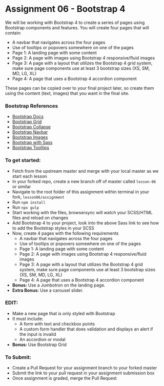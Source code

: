 # Assignment 06 - Bootstrap 4

We will be working with Bootstrap 4 to create a series of pages using Bootstrap components and features. You will create four pages that will contain:
- A navbar that navigates across the four pages
- Use of tooltips or popovers somewhere on one of the pages
- Page 1: A landing page with some content
- Page 2: A page with images using Bootstrap 4 responsive/fluid images
- Page 3: A page with a layout that utilizes the Bootstrap 4 grid system, make sure page components use at least 3 bootstrap sizes (XS, SM, MD, LG, XL)
- Page 4: A page that uses a Bootstrap 4 accordion component

These pages can be copied over to your final project later, so create them using the content (text, images) that you want in the final site.

### Bootstrap References
- [Bootstrap Docs](https://getbootstrap.com/docs/4.3/getting-started/introduction/)
- [Bootstrap Grid](https://getbootstrap.com/docs/4.3/layout/grid/)
- [Bootstrap Collapse](https://getbootstrap.com/docs/4.3/components/collapse/)
- [Bootstrap Navbar](https://getbootstrap.com/docs/4.3/components/navbar/)
- [Bootstrap Images](https://getbootstrap.com/docs/4.3/content/images/)
- [Bootstrap with Sass](https://getbootstrap.com/docs/4.3/getting-started/theming/#sass)
- [Bootstrap Tooltips](https://getbootstrap.com/docs/4.3/components/tooltips/)


### To get started:
- Fetch from the upstream master and merge with your local master as we start each lesson
-	In your forked repo, create a new branch off of master called `lesson-06` or similar
- Navigate to the root folder of this assignment within terminal in your fork, `lesson06/assignment`
- Run `npm install`
- Run `npx gulp`
- Start working with the files, browsersync will watch your SCSS/HTML files and reload on changes
- Add Bootstrap 4 to your project, look into the above Sass link to see how to add the Bootstrap styles in your SCSS
- Now, create 4 pages with the following requirements
	- A navbar that navigates across the four pages
	- Use of tooltips or popovers somewhere on one of the pages
	- Page 1: A landing page with some content
	- Page 2: A page with images using Bootstrap 4 responsive/fluid images
	- Page 3: A page with a layout that utilizes the Bootstrap 4 grid system, make sure page 			components use at least 3 bootstrap sizes (XS, SM, MD, LG, XL)
	- Page 4: A page that uses a Bootstrap 4 accordion component
- **Bonus:**  Use a Jumbotron on the landing page.  
- **Extra Bonus:**  Use a carousel slider.

### EDIT:
- Make a new page that is only styled with Bootstrap
- It must include:
	- A form with text and checkbox points
	- A custom form handler that does validation and displays an alert if the input is invalid
	- An accordion or modal
- **Bonus:** Use Bootstrap Grid

### To Submit:
- Create a Pull Request for your assignment branch to your forked master
- Submit the link to your pull request in your assignment submission box
- Once assignment is graded, merge the Pull Request
